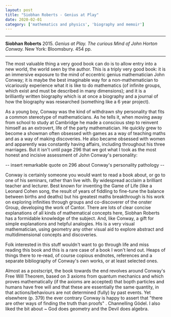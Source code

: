 ```yaml
---
layout: post
title: "Siobhan Roberts - Genius at Play"
date: 2020-02-01
category: ['mathematics and physics', 'biography and memoir']
---
```


***
<b>Siobhan Roberts</b> 2015. _Genius at Play.  The curious Mind of John Horton Conway._ New York: Bloomsbury. 454 pp.

***
<img align="right" src="https://media.bloomsbury.com/rep/bj/9781620405932.jpg" alt="" />

The most valuable thing a very good book can do is to allow entry into a new world, the world seen by the author.  This is a triply very good book: it is an immersive exposure to the mind of eccentric genius mathematician John Conway; it is maybe the best imaginable way for a non-mathematician to vicariously experience what it is like to do mathematics (of infinite groups, which exist and must be described in many dimensions); and it is a brilliantly written biography which is at once a biography and a journal of how the biography was researched (something like a 6 year project).  

As a young boy, Conway was the kind of withdrawn shy personality that fits a common stereotype of mathematicians.  As he tells it, when moving away from school to study at Cambridge he made a conscious step to reinvent himself as an extrovert, life of the party mathematician.  He quickly grew to become a showman often obsessed with games as a way of teaching maths and as a way of making discoveries.  He also became obsessed with women and apparently was constantly having affairs, including throughout his three marriages.  But it isn't until page 296 that we got what I took as the most honest and incisive assessment of John Conway's personality:

-- insert remarkable quote on 296 about Conway's personality pathology --

Conway is certainly someone you would want to read a book about, or go to one of his seminars, rather than live with.  By widespread acclaim a brilliant teacher and lecturer.  Best known for inventing the Game of Life (like a Leonard Cohen song, the result of years of fiddling to fine-tune the balance between births and deaths) but his greatest maths breakthrough is his work on exploring infinities through groups and co-discoverer of the onster Group, developing the work of Cantor.  There are lots of clear concise explanations of all kinds of mathematical concepts here, Siobhan Roberts has a formidable knowledge of the subject.  And, like Conway, a gift for simple explanations and helpful analogies. His is a very visual mathematician, using geometry any other visual aid to explore abstract and multidimensional concepts and discoveries. 

Folk interested in this stuff wouldn't want to go through life and miss reading this book and this is a rare case of a book I won't lend out.  Heaps of things there to re-read, of course copious endnotes, references and a separate bibliography of  Conway's own works, or at least selected ones.

Almost as a postscript, the book towards the end revolves around Conway's Free Will Theorem, based on 3 axioms from quantum mechanics and which proves mathematically (if the axioms are accepted) that bopth particles and humans have free will and that these are essentially the same quantity, in that actions/behaviours are not determined (fully) by past events.  Yet elsewhere (p. 379) the ever contrary Conway is happy to assert that "there are other ways of finding the truth than proofs" . Channelling Gödel.  I also liked the bit about ~ God does geometry and the Devil does algebra.
